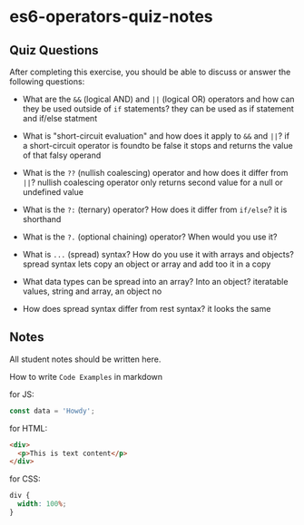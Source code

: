# es6-operators-quiz-notes

## Quiz Questions

After completing this exercise, you should be able to discuss or answer the following questions:

- What are the `&&` (logical AND) and `||` (logical OR) operators and how can they be used outside of `if` statements?
  they can be used as if statement and if/else statment
- What is "short-circuit evaluation" and how does it apply to `&&` and `||`?
  if a short-circuit operator is foundto be false it stops and returns the value of that falsy operand
- What is the `??` (nullish coalescing) operator and how does it differ from `||`?
  nullish coalescing operator only returns second value for a null or undefined value
- What is the `?:` (ternary) operator? How does it differ from `if/else`?
  it is shorthand
- What is the `?.` (optional chaining) operator? When would you use it?

- What is `...` (spread) syntax? How do you use it with arrays and objects?
  spread syntax lets copy an object or array and add too it in a copy
- What data types can be spread into an array? Into an object?
  iteratable values, string and array, an object no
- How does spread syntax differ from rest syntax?
  it looks the same

## Notes

All student notes should be written here.

How to write `Code Examples` in markdown

for JS:

```js
const data = 'Howdy';
```

for HTML:

```html
<div>
  <p>This is text content</p>
</div>
```

for CSS:

```css
div {
  width: 100%;
}
```

